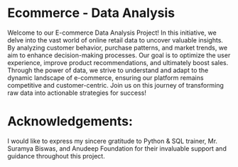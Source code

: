# **Ecommerce - Data Analysis**

Welcome to our E-commerce Data Analysis Project! In this initiative, we delve into the vast world of online retail data to uncover valuable insights. By analyzing customer behavior, purchase patterns, and market trends, we aim to enhance decision-making processes. Our goal is to optimize the user experience, improve product recommendations, and ultimately boost sales. Through the power of data, we strive to understand and adapt to the dynamic landscape of e-commerce, ensuring our platform remains competitive and customer-centric. Join us on this journey of transforming raw data into actionable strategies for success!


# Acknowledgements:

I would like to express my sincere gratitude to Python & SQL trainer, Mr. Suramya Biswas, and Anudeep Foundation for their invaluable support and guidance throughout this project.
